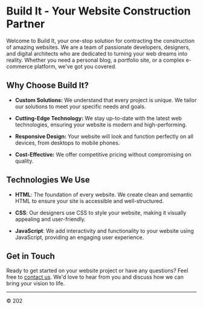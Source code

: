 # Build It - Your Website Construction Partner

Welcome to Build It, your one-stop solution for contracting the construction of amazing websites. We are a team of passionate developers, designers, and digital architects who are dedicated to turning your web dreams into reality. Whether you need a personal blog, a portfolio site, or a complex e-commerce platform, we've got you covered.

## Why Choose Build It?

- **Custom Solutions:** We understand that every project is unique. We tailor our solutions to meet your specific needs and goals.

- **Cutting-Edge Technology:** We stay up-to-date with the latest web technologies, ensuring your website is modern and high-performing.

- **Responsive Design:** Your website will look and function perfectly on all devices, from desktops to mobile phones.

- **Cost-Effective:** We offer competitive pricing without compromising on quality.

## Technologies We Use

- **HTML**: The foundation of every website. We create clean and semantic HTML to ensure your site is accessible and well-structured.

- **CSS**: Our designers use CSS to style your website, making it visually appealing and user-friendly.

- **JavaScript**: We add interactivity and functionality to your website using JavaScript, providing an engaging user experience.

## Get in Touch

Ready to get started on your website project or have any questions? Feel free to [contact us](Swarnadipofficial26@gmail.com). We'd love to hear from you and discuss how we can bring your vision to life.

---

© 202

